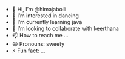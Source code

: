 - 👋 Hi, I’m @himajabolli
- 👀 I’m interested in dancing
- 🌱 I’m currently learning java
- 💞️ I’m looking to collaborate with keerthana
- 📫 How to reach me ...
- 😄 Pronouns: sweety
- ⚡ Fun fact: ...

<!---
himajabolli/himajabolli is a ✨ special ✨ repository because its `README.md` (this file) appears on your GitHub profile.
You can click the Preview link to take a look at your changes.
--->
